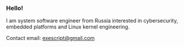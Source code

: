### Hello!

I am system software engineer from Russia interested in cybersecurity, embedded platforms and Linux kernel engineering.

Contact email: exescript@gmail.com
